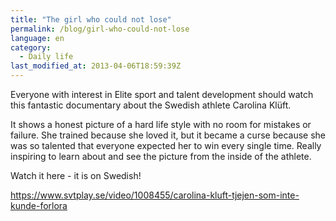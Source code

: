 ```yaml
---
title: "The girl who could not lose"
permalink: /blog/girl-who-could-not-lose
language: en
category:
  - Daily life
last_modified_at: 2013-04-06T18:59:39Z
---
```


Everyone with interest in Elite sport and talent development should watch this fantastic documentary about the Swedish athlete Carolina Klüft.

It shows a honest picture of a hard life style with no room for mistakes or failure. She trained because she loved it, but it became a curse because she was so talented that everyone expected her to win every single time. Really inspiring to learn about and see the picture from the inside of the athlete.

Watch it here - it is on Swedish!

https://www.svtplay.se/video/1008455/carolina-kluft-tjejen-som-inte-kunde-forlora
